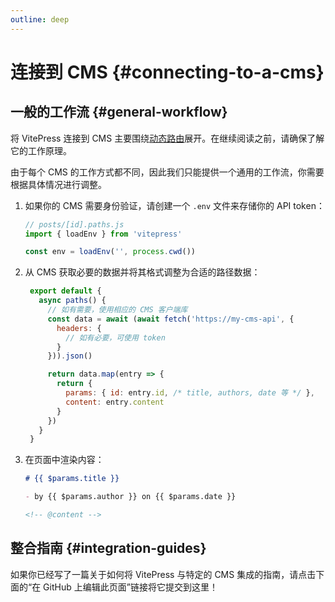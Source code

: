 ```yaml
---
outline: deep
---
```


# 连接到 CMS {#connecting-to-a-cms}

## 一般的工作流 {#general-workflow}

将 VitePress 连接到 CMS 主要围绕[动态路由](./realworld#dynamic-routes)展开。在继续阅读之前，请确保了解它的工作原理。

由于每个 CMS 的工作方式都不同，因此我们只能提供一个通用的工作流，你需要根据具体情况进行调整。

1. 如果你的 CMS 需要身份验证，请创建一个 `.env` 文件来存储你的 API token：

    ```js
    // posts/[id].paths.js
    import { loadEnv } from 'vitepress'

    const env = loadEnv('', process.cwd())
    ```

2. 从 CMS 获取必要的数据并将其格式调整为合适的路径数据：

   ```js
    export default {
      async paths() {
        // 如有需要，使用相应的 CMS 客户端库
        const data = await (await fetch('https://my-cms-api', {
          headers: {
            // 如有必要，可使用 token
          }
        })).json()

        return data.map(entry => {
          return {
            params: { id: entry.id, /* title, authors, date 等 */ },
            content: entry.content
          }
        })
      }
    }
    ```

3. 在页面中渲染内容：

    ```md
    # {{ $params.title }}

    - by {{ $params.author }} on {{ $params.date }}

    <!-- @content -->
    ```

## 整合指南 {#integration-guides}

如果你已经写了一篇关于如何将 VitePress 与特定的 CMS 集成的指南，请点击下面的“在 GitHub 上编辑此页面”链接将它提交到这里！
